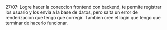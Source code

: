 27/07: Logre hacer la coneccion frontend con backend, te permite registrar los usuario y los envia a la base de datos, pero salta un error de renderizacion que tengo que corregir. Tambien cree el login que tengo que terminar de hacerlo funcionar. 